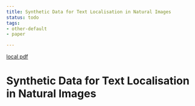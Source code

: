 ```yaml
---
title: Synthetic Data for Text Localisation in Natural Images
status: todo
tags:
- other-default
- paper

---
```


[local pdf](../../../pdfs/Synthetic%20Data%20for%20Text%20Localisation%20in%20Natural%20Images.pdf)

# Synthetic Data for Text Localisation in Natural Images
